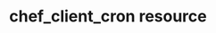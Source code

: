 ---
resource_reference: true
properties_shortcode: 
resources_common_guards: true
resources_common_notification: true
resources_common_properties: true
title: chef_client_cron resource
resource: chef_client_cron
aliases:
- "/resource_chef_client_cron.html"
menu:
  infra:
    title: chef_client_cron
    identifier: chef_infra/cookbook_reference/resources/chef_client_cron chef_client_cron
    parent: chef_infra/cookbook_reference/resources
resource_description_list:
- markdown: Use the **chef_client_cron** resource to setup the Chef Infra Client to
    run as a cron job. This resource will also create the specified log directory
    if it doesn't already exist.
resource_new_in: '16.0'
syntax_full_code_block: |-
  chef_client_cron 'name' do
    accept_chef_license      true, false # default value: false
    append_log_file          true, false # default value: true
    chef_binary_path         String # default value: "/opt/chef/bin/chef-client"
    comment                  String
    config_directory         String # default value: "/etc/chef"
    daemon_options           Array
    day                      Integer, String # default value: "*"
    environment              Hash
    hour                     Integer, String # default value: "*"
    job_name                 String # default value: "chef-client"
    log_directory            String
    log_file_name            String # default value: "client.log"
    mailto                   String
    minute                   Integer, String # default value: "0,30"
    month                    Integer, String # default value: "*"
    nice                     Integer, String
    splay                    Integer, String # default value: 300
    user                     String # default value: "root"
    weekday                  Integer, String # default value: "*"
    action                   Symbol # defaults to :add if not specified
  end
syntax_properties_list:
syntax_full_properties_list:
- "`chef_client_cron` is the resource."
- "`name` is the name given to the resource block."
- "`action` identifies which steps Chef Infra Client will take to bring the node into
  the desired state."
- "`accept_chef_license`, `append_log_file`, `chef_binary_path`, `comment`, `config_directory`,
  `daemon_options`, `day`, `environment`, `hour`, `job_name`, `log_directory`, `log_file_name`,
  `mailto`, `minute`, `month`, `nice`, `splay`, `user`, and `weekday` are the properties
  available to this resource."
actions_list:
  :add:
    markdown: Add a cron job to run Chef Infra Client 
  :nothing:
    shortcode: resources_common_actions_nothing.md
  :remove:
    markdown: Remove a cron job for Chef Infra Client
properties_list:
- property: accept_chef_license
  ruby_type: true, false
  required: false
  default_value: 'false'
  description_list:
  - markdown: Accept the Chef Online Master License and Services Agreement. See <https://www.chef.io/online-master-agreement/>
- property: append_log_file
  ruby_type: true, false
  required: false
  default_value: 'true'
  description_list:
  - markdown: Append to the log file instead of overwriting the log file on each run.
- property: chef_binary_path
  ruby_type: String
  required: false
  default_value: "/opt/chef/bin/chef-client"
  description_list:
  - markdown: The path to the chef-client binary.
- property: comment
  ruby_type: String
  required: false
  description_list:
  - markdown: A comment to place in the cron.d file.
- property: config_directory
  ruby_type: String
  required: false
  default_value: "/etc/chef"
  description_list:
  - markdown: The path of the config directory.
- property: daemon_options
  ruby_type: Array
  required: false
  default_value: []
  description_list:
  - markdown: An array of options to pass to the chef-client command.
- property: day
  ruby_type: Integer, String
  required: false
  default_value: "*"
  description_list:
  - markdown: The day of month at which Chef Infra Client is to run (1 - 31) or a
      cron pattern such as '1,7,14,21,28'.
- property: environment
  ruby_type: Hash
  required: false
  default_value: {}
  description_list:
  - markdown: A Hash containing additional arbitrary environment variables under which
      the cron job will be run in the form of `({'ENV_VARIABLE' => 'VALUE'})`.
- property: hour
  ruby_type: Integer, String
  required: false
  default_value: "*"
  description_list:
  - markdown: The hour at which Chef Infra Client is to run (0 - 23) or a cron pattern
      such as '0,12'.
- property: job_name
  ruby_type: String
  required: false
  default_value: chef-client
  description_list:
  - markdown: The name of the cron job to create.
- property: log_directory
  ruby_type: String
  required: false
  default_value: "/Library/Logs/Chef on macOS and /var/log/chef otherwise"
  description_list:
  - markdown: The path of the directory to create the log file in.
- property: log_file_name
  ruby_type: String
  required: false
  default_value: client.log
  description_list:
  - markdown: The name of the log file to use.
- property: mailto
  ruby_type: String
  required: false
  description_list:
  - markdown: The e-mail address to e-mail any cron task failures to.
- property: minute
  ruby_type: Integer, String
  required: false
  default_value: '0,30'
  description_list:
  - markdown: The minute at which Chef Infra Client is to run (0 - 59) or a cron pattern
      such as '0,30'.
- property: month
  ruby_type: Integer, String
  required: false
  default_value: "*"
  description_list:
  - markdown: The month in the year on which Chef Infra Client is to run (1 - 12,
      jan-dec, or *).
- property: nice
  ruby_type: Integer, String
  required: false
  new_in: '16.5'
  description_list:
  - markdown: The process priority to run the chef-client process at. A value of -20
      is the highest priority and 19 is the lowest priority.
- property: splay
  ruby_type: Integer, String
  required: false
  default_value: '300'
  description_list:
  - markdown: A random number of seconds between 0 and X to add to interval so that
      all chef-client commands don't execute at the same time.
- property: user
  ruby_type: String
  required: false
  default_value: root
  description_list:
  - markdown: The name of the user that Chef Infra Client runs as.
- property: weekday
  ruby_type: Integer, String
  required: false
  default_value: "*"
  description_list:
  - markdown: The day of the week on which Chef Infra Client is to run (0-7, mon-sun,
      or *), where Sunday is both 0 and 7.
examples: |
  **Setup Chef Infra Client to run using the default 30 minute cadence**:

  ```ruby
  chef_client_cron "Run Chef Infra Client as a cron job"
  ```

  **Run Chef Infra Client twice a day**:

  ```ruby
  chef_client_cron "Run Chef Infra Client every 12 hours" do
    minute 0
    hour "0,12"
  end
  ```

  **Run Chef Infra Client with extra options passed to the client**:

  ```ruby
  chef_client_cron "Run an override recipe" do
    daemon_options ["--override-runlist mycorp_base::default"]
  end
  ```
---